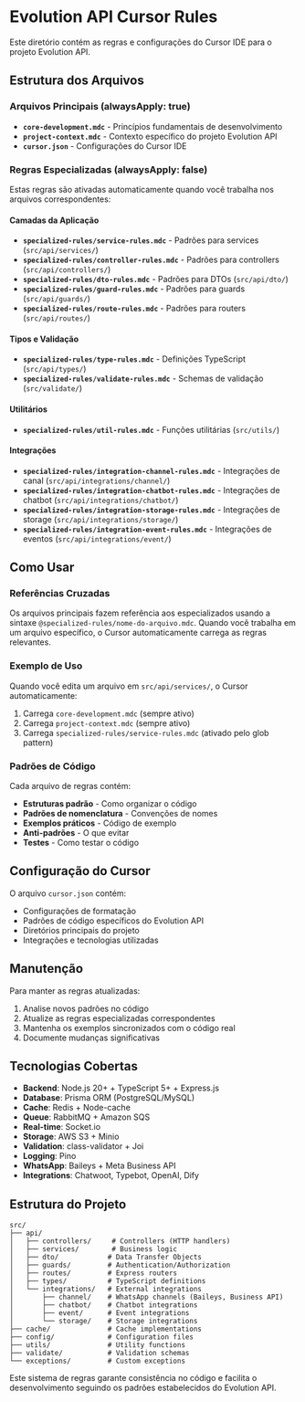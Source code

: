 # Evolution API Cursor Rules

Este diretório contém as regras e configurações do Cursor IDE para o projeto Evolution API.

## Estrutura dos Arquivos

### Arquivos Principais (alwaysApply: true)
- **`core-development.mdc`** - Princípios fundamentais de desenvolvimento
- **`project-context.mdc`** - Contexto específico do projeto Evolution API
- **`cursor.json`** - Configurações do Cursor IDE

### Regras Especializadas (alwaysApply: false)
Estas regras são ativadas automaticamente quando você trabalha nos arquivos correspondentes:

#### Camadas da Aplicação
- **`specialized-rules/service-rules.mdc`** - Padrões para services (`src/api/services/`)
- **`specialized-rules/controller-rules.mdc`** - Padrões para controllers (`src/api/controllers/`)
- **`specialized-rules/dto-rules.mdc`** - Padrões para DTOs (`src/api/dto/`)
- **`specialized-rules/guard-rules.mdc`** - Padrões para guards (`src/api/guards/`)
- **`specialized-rules/route-rules.mdc`** - Padrões para routers (`src/api/routes/`)

#### Tipos e Validação
- **`specialized-rules/type-rules.mdc`** - Definições TypeScript (`src/api/types/`)
- **`specialized-rules/validate-rules.mdc`** - Schemas de validação (`src/validate/`)

#### Utilitários
- **`specialized-rules/util-rules.mdc`** - Funções utilitárias (`src/utils/`)

#### Integrações
- **`specialized-rules/integration-channel-rules.mdc`** - Integrações de canal (`src/api/integrations/channel/`)
- **`specialized-rules/integration-chatbot-rules.mdc`** - Integrações de chatbot (`src/api/integrations/chatbot/`)
- **`specialized-rules/integration-storage-rules.mdc`** - Integrações de storage (`src/api/integrations/storage/`)
- **`specialized-rules/integration-event-rules.mdc`** - Integrações de eventos (`src/api/integrations/event/`)

## Como Usar

### Referências Cruzadas
Os arquivos principais fazem referência aos especializados usando a sintaxe `@specialized-rules/nome-do-arquivo.mdc`. Quando você trabalha em um arquivo específico, o Cursor automaticamente carrega as regras relevantes.

### Exemplo de Uso
Quando você edita um arquivo em `src/api/services/`, o Cursor automaticamente:
1. Carrega `core-development.mdc` (sempre ativo)
2. Carrega `project-context.mdc` (sempre ativo)
3. Carrega `specialized-rules/service-rules.mdc` (ativado pelo glob pattern)

### Padrões de Código
Cada arquivo de regras contém:
- **Estruturas padrão** - Como organizar o código
- **Padrões de nomenclatura** - Convenções de nomes
- **Exemplos práticos** - Código de exemplo
- **Anti-padrões** - O que evitar
- **Testes** - Como testar o código

## Configuração do Cursor

O arquivo `cursor.json` contém:
- Configurações de formatação
- Padrões de código específicos do Evolution API
- Diretórios principais do projeto
- Integrações e tecnologias utilizadas

## Manutenção

Para manter as regras atualizadas:
1. Analise novos padrões no código
2. Atualize as regras especializadas correspondentes
3. Mantenha os exemplos sincronizados com o código real
4. Documente mudanças significativas

## Tecnologias Cobertas

- **Backend**: Node.js 20+ + TypeScript 5+ + Express.js
- **Database**: Prisma ORM (PostgreSQL/MySQL)
- **Cache**: Redis + Node-cache
- **Queue**: RabbitMQ + Amazon SQS
- **Real-time**: Socket.io
- **Storage**: AWS S3 + Minio
- **Validation**: class-validator + Joi
- **Logging**: Pino
- **WhatsApp**: Baileys + Meta Business API
- **Integrations**: Chatwoot, Typebot, OpenAI, Dify

## Estrutura do Projeto

```
src/
├── api/
│   ├── controllers/     # Controllers (HTTP handlers)
│   ├── services/        # Business logic
│   ├── dto/            # Data Transfer Objects
│   ├── guards/         # Authentication/Authorization
│   ├── routes/         # Express routers
│   ├── types/          # TypeScript definitions
│   └── integrations/   # External integrations
│       ├── channel/    # WhatsApp channels (Baileys, Business API)
│       ├── chatbot/    # Chatbot integrations
│       ├── event/      # Event integrations
│       └── storage/    # Storage integrations
├── cache/              # Cache implementations
├── config/             # Configuration files
├── utils/              # Utility functions
├── validate/           # Validation schemas
└── exceptions/         # Custom exceptions
```

Este sistema de regras garante consistência no código e facilita o desenvolvimento seguindo os padrões estabelecidos do Evolution API.
